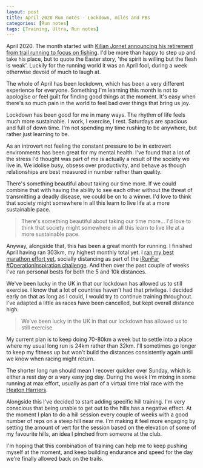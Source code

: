 ```yaml
---
layout: post
title: April 2020 Run notes - Lockdown, miles and PBs
categories: [Run notes]
tags: [Training, Ultra, Run notes]
---
```

April 2020. The month started with [Kilian Jornet announcing his retirement from trail running to focus on fishing](https://www.salomon.com/en-gb/blog/jornet-announces-retirement-trail-running). I'd be more than happy to step up and take his place, but to quote the Easter story, 'the spirit is willing but the flesh is weak'. Luckily for the running world it was an April fool, during a week otherwise devoid of much to laugh at.

The whole of April has been lockdown, which has been a very different experience for everyone. Something I'm learning this month is not to apologise or feel guilt for finding good things at the moment. It's easy when there's so much pain in the world to feel bad over things that bring us joy.

Lockdown has been good for me in many ways. The rhythm of life feels much more sustainable. I work, I exercise, I rest. Saturdays are spacious and full of down time. I'm not spending my time rushing to be anywhere, but rather just learning to be.

As an introvert not feeling the constant pressure to be in extrovert environments has been great for my mental health. I've found that a lot of the stress I'd thought was part of me is actually a result of the society we live in. We idolise busy, obsess over productivity, and behave as though relationships are best measured in number rather than quality. 

There's something beautiful about taking our time more. If we could combine that with having the ability to see each other without the threat of transmitting a deadly disease, we could be on to a winner. I'd love to think that society might somewhere in all this learn to live life at a more sustainable pace. 

>There's something beautiful about taking our time more... I'd love to think that society might somewhere in all this learn to live life at a more sustainable pace. 

Anyway, alongside that, this has been a great month for running. I finished April having ran 303km, my highest monthly total yet. I [ran my best marathon effort yet](https://theunforgivingminute.run/operation-inspiration/), socially distancing as part of the [iRunFar #OperationInspiration challenge](https://www.irunfar.com/2020/03/operation-inspiration-virtual-race.html). And then over the past couple of weeks I've ran personal bests for both the 5 and 10k distances.

We've been lucky in the UK in that our lockdown has allowed us to still exercise. I know that a lot of countries haven't had that privilege. I decided early on that as long as I could, I would try to continue training throughout. I've adapted a little as races have been cancelled, but kept overall distance high.

>We've been lucky in the UK in that our lockdown has allowed us to still exercise.

My current plan is to keep doing 70-80km a week but to settle into a place where my usual long run is 24km rather than 32km. I'll sometimes go longer to keep my fitness up but won't build the distances consistently again until we know when racing might return.

The shorter long run should mean I recover quicker over Sunday, which is either a rest day or a very easy jog day. During the week I'm mixing in some running at max effort, usually as part of a virtual time trial race with the [Heaton Harriers](https://www.heatonharriers.org.uk/).

Alongside this I've decided to start adding specific hill training. I'm very conscious that being unable to get out to the hills has a negative effect. At the moment I plan to do a hill session every couple of weeks with a good number of reps on a steep hill near me. I'm making it feel more engaging by setting the amount of vert for the session based on the elevation of some of my favourite hills, an idea I pinched from someone at the club.

I'm hoping that this combination of training can help me to keep pushing myself at the moment, and keep building endurance and speed for the day we're finally allowed back on the trails.
